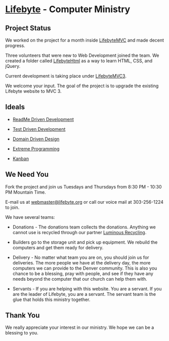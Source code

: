 [Lifebyte](http://lifebyte.org/) - Computer Ministry
================================

Project Status
--------------

We worked on the project for a month inside [LifebyteMVC](https://github.com/StewShack/Lifebyte/tree/master/src/LifebyteMVC) and made decent progress.

Three volunteers that were new to Web Development joined the team. We created a folder called [LifebyteHtml](https://github.com/StewShack/Lifebyte/tree/master/src/LifebyteHtml) as a way to learn HTML, CSS, and jQuery.

Current development is taking place under [LifebyteMVC3](https://github.com/StewShack/Lifebyte/tree/master/src/LifebyteMVC3).

We welcome your input. The goal of the project is to upgrade the existing Lifebyte website to MVC 3.

Ideals
--------
* [ReadMe Driven Development](http://tom.preston-werner.com/2010/08/23/readme-driven-development.html)

* [Test Driven Development](http://www.testdriven.com/)

* [Domain Driven Design](http://www.domaindrivendesign.org/)

* [Extreme Programming](http://www.extremeprogramming.org/)

* [Kanban](http://kanbantool.com/)

We Need You
------------

Fork the project and join us Tuesdays and Thursdays from 8:30 PM - 10:30 PM Mountain Time.

E-mail us at [webmaster@lifebyte.org](mailto:webmaster@lifebyte.org) or call our voice mail at 303-256-1224 to join.

We have several teams: 

* Donations - The donations team collects the donations. Anything we cannot use is recycled through our partner [Luminous Recycling](http://www.luminousrecycling.com/wp/).

* Builders go to the storage unit and pick up equipment. We rebuild the computers and get them ready for delivery.

* Delivery - No matter what team you are on, you should join us for deliveries. The more people we have at the delivery day, the more computers we can provide to the Denver community. This is also you chance to be a blessing, pray with people, and see if they have any needs beyond the computer that our church can help them with.

* Servants - If you are helping with this website. You are a servant. If you are the leader of Lifebyte, you are a servant. The servant team is the glue that holds this ministry together. 

Thank You
----------

We really appreciate your interest in our ministry. We hope we can be a blessing to you.